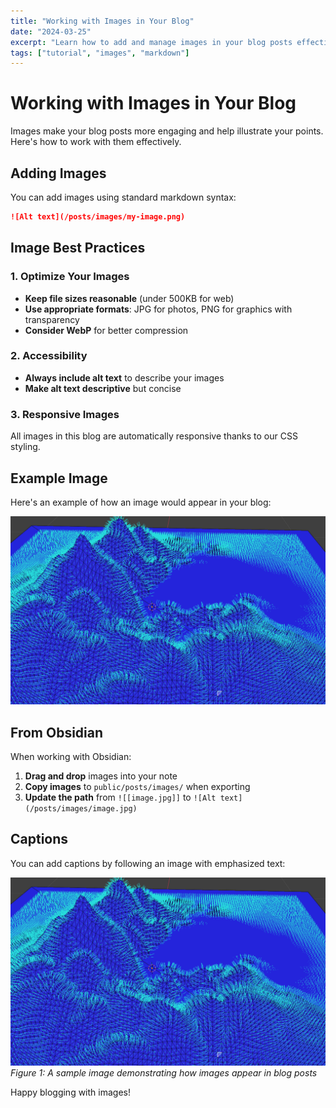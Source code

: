 ```yaml
---
title: "Working with Images in Your Blog"
date: "2024-03-25"
excerpt: "Learn how to add and manage images in your blog posts effectively."
tags: ["tutorial", "images", "markdown"]
---
```


# Working with Images in Your Blog

Images make your blog posts more engaging and help illustrate your points. Here's how to work with them effectively.

## Adding Images

You can add images using standard markdown syntax:

```markdown
![Alt text](/posts/images/my-image.png)
```

## Image Best Practices

### 1. Optimize Your Images
- **Keep file sizes reasonable** (under 500KB for web)
- **Use appropriate formats**: JPG for photos, PNG for graphics with transparency
- **Consider WebP** for better compression

### 2. Accessibility
- **Always include alt text** to describe your images
- **Make alt text descriptive** but concise

### 3. Responsive Images
All images in this blog are automatically responsive thanks to our CSS styling.

## Example Image

Here's an example of how an image would appear in your blog:

![Sample blog image showing a demo](/posts/images/my-image.png)

## From Obsidian

When working with Obsidian:

1. **Drag and drop** images into your note
2. **Copy images** to `public/posts/images/` when exporting
3. **Update the path** from `![[image.jpg]]` to `![Alt text](/posts/images/image.jpg)`

## Captions

You can add captions by following an image with emphasized text:

![Another example image](/posts/images/my-image.png)
*Figure 1: A sample image demonstrating how images appear in blog posts*

Happy blogging with images!